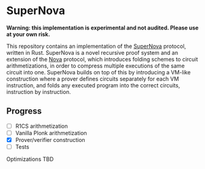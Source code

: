 # SuperNova

**Warning: this implementation is experimental and not audited. Please use at your own risk.**

This repository contains an implementation of the [SuperNova](https://eprint.iacr.org/2022/1758) protocol, written in Rust. SuperNova is a novel recursive proof system and an extension of the [Nova](https://eprint.iacr.org/2021/370) protocol, which introduces folding schemes to circuit arithmetizations, in order to compress multiple executions of the same circuit into one. SuperNova builds on top of this by introducing a VM-like construction where a prover defines circuits separately for each VM instruction, and folds any executed program into the correct circuits, instruction by instruction.

## Progress

- [ ] R1CS arithmetization
- [ ] Vanilla Plonk arithmetization
- [x] Prover/verifier construction
- [ ] Tests

Optimizations TBD
